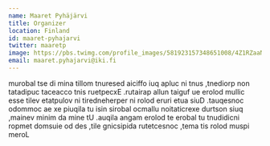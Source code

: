 ```yaml
---
name: Maaret Pyhäjärvi
title: Organizer
location: Finland
id: maaret-pyhajarvi
twitter: maaretp
image: https://pbs.twimg.com/profile_images/581923157348651008/4Z1RZaaN.jpg
email: maaret.pyhajarvi@iki.fi
---
```

murobal tse di mina tillom tnuresed aiciffo iuq apluc ni tnus ,tnediorp non tatadipuc taceacco tnis ruetpecxE .rutairap allun taiguf ue erolod mullic esse tilev etatpulov ni tiredneherper ni rolod eruri etua siuD .tauqesnoc odommoc ae xe piuqila tu isin sirobal ocmallu noitaticrexe durtson siuq ,mainev minim da mine tU .auqila angam erolod te erobal tu tnudidicni ropmet domsuie od des ,tile gnicsipida rutetcesnoc ,tema tis rolod muspi meroL
